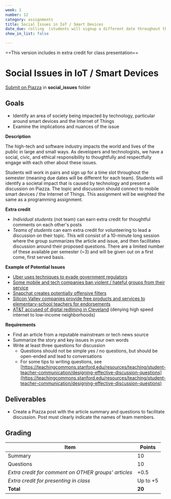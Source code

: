 ```yaml
---
week: 1
number: 12
category: assignments
title: Social Issues in IoT / Smart Devices
date_due: rolling  (students will signup a different date throughout the semester)
show_in_list: false

---
```


==This version includes in extra credit for class presentation==

Social Issues in IoT / Smart Devices
============================

[Submit on Piazza](https://piazza.com) in **social_issues** folder

## Goals

- Identify an area of society being impacted by technology, particular around smart devices and the Internet of Things
- Examine the implications and nuances of the issue

**Description**

The high-tech and software industry impacts the world and lives of the public in large and small ways. As developers and technologists, we have a social, civic, and ethical responsibility to thoughtfully and respectfully engage with each other about these issues.

Students will work in pairs and sign up for a time slot throughout the semester (meaning due dates will be different for each team). Students will identify a societal impact that is caused by technology and present a discussion on Piazza. The topic and discussion should connect to mobile smart devices / the Internet of Things. This assignment will be weighted the same as a programming assignment.

**Extra credit**

- _Individual students_ (not team) can earn extra credit for thoughtful comments on each other&#39;s posts
- _Teams of students_ can earn extra credit for volunteering to lead a discussion on their topic. This will consist of a 10-minute long session where the group summarizes the article and issue, and then facilitates discussion around their proposed questions. There are a limited number of these available per semester (~3) and will be given out on a first come, first served basis.

**Example of Potential Issues**

- [Uber uses techniques to evade government regulators](https://www.nytimes.com/2017/03/03/technology/uber-greyball-program-evade-authorities.html)
- [Some mobile and tech companies ban violent / hateful groups from their service](https://www.theguardian.com/technology/2017/aug/16/daily-stormer-forced-dark-web-reddit-facebook-ban-hate-groups)
- [Snapchat creates potentially offensive filters](http://www.bbc.com/news/world-asia-37042475)
- [Silicon Valley companies provide free products and services to elementary-school teachers for endorsements](https://www.nytimes.com/2017/09/02/technology/silicon-valley-teachers-tech.html?ribbon-ad-idx=2&amp;rref=technology&amp;module=ArrowsNav&amp;contentCollection=Technology&amp;action=swipe&amp;region=FixedRight&amp;pgtype=article)
- [AT&amp;T accused of digital redlining in Cleveland](http://www.cleveland.com/business/index.ssf/2017/08/clevelanders_file_fcc_complain.html) (denying high speed internet to low-income neighborhoods)

**Requirements**

- Find an article from a reputable mainstream or tech news source
- Summarize the story and key issues in your own words
- Write at least three questions for discussion
  - Questions should not be simple yes / no questions, but should be open-ended and lead to conversations
  - For some tips to writing questions, see [https://teachingcommons.stanford.edu/resources/teaching/student-teacher-communication/designing-effective-discussion-questions](https://teachingcommons.stanford.edu/resources/teaching/student-teacher-communication/designing-effective-discussion-questions)

## Deliverables

- Create a Piazza post with the article summary and questions to facilitate discussion. Post must clearly indicate the names of team members.

## Grading

| **Item** | Points |
| --- | --- |
| Summary | 10 |
| Questions | 10 |
| _Extra credit for comment on OTHER groups&#39; articles_ | +0.5 |
| _Extra credit for presenting in class_ | Up to +5 |
| **Total** | **20** |
